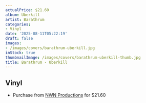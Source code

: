 ```yaml
---
actualPrice: $21.60
album: Uberkill
artist: Barathrum
categories:
- Vinyl
date: '2025-08-11T05:22:19'
draft: false
images:
- /images/covers/barathrum-uberkill.jpg
inStock: true
thumbnailImage: /images/covers/barathrum-uberkill-thumb.jpg
title: Barathrum - Uberkill
---
```


## Vinyl
* Purchase from [NWN Productions](http://shop.nwnprod.com/index.php?route=product/product&path=75&product_id=62748&sort=pd.name&order=ASC) for $21.60
